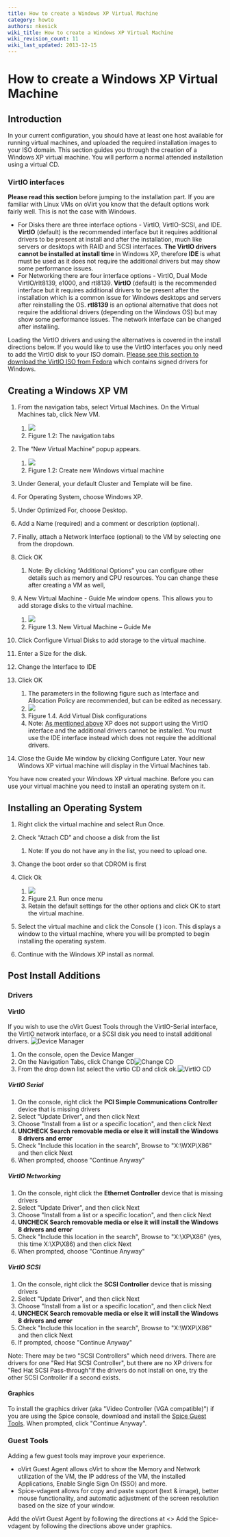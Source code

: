 ```yaml
---
title: How to create a Windows XP Virtual Machine
category: howto
authors: nkesick
wiki_title: How to create a Windows XP Virtual Machine
wiki_revision_count: 11
wiki_last_updated: 2013-12-15
---
```


<!-- TODO: Content review -->

# How to create a Windows XP Virtual Machine

## Introduction

In your current configuration, you should have at least one host available for running virtual machines, and uploaded the required installation images to your ISO domain. This section guides you through the creation of a Windows XP virtual machine. You will perform a normal attended installation using a virtual CD.

### VirtIO interfaces

**Please read this section** before jumping to the installation part. If you are familiar with Linux VMs on oVirt you know that the default options work fairly well. This is not the case with Windows.

*   For Disks there are three interface options - VirtIO, VirtIO-SCSI, and IDE. **VirtIO** (default) is the recommended interface but it requires additional drivers to be present at install and after the installation, much like servers or desktops with RAID and SCSI interfaces. **The VirtIO drivers cannot be installed at install time** in Windows XP, therefore **IDE** is what must be used as it does not require the additional drivers but may show some performance issues.
*   For Networking there are four interface options - VirtIO, Dual Mode VirtIO/rlt8139, e1000, and rtl8139. **VirtIO** (default) is the recommended interface but it requires additional drivers to be present after the installation which is a common issue for Windows desktops and servers after reinstalling the OS. **rtl8139** is an optional alternative that does not require the additional drivers (depending on the Windows OS) but may show some performance issues. The network interface can be changed after installing.

Loading the VirtIO drivers and using the alternatives is covered in the install directions below. If you would like to use the VirtIO interfaces you only need to add the VirtIO disk to your ISO domain. [Please see this section to download the VirtIO ISO from Fedora](/documentation/internal/guest-agent/understanding-guest-agents-and-other-tools/#virtio-drivers) which contains signed drivers for Windows.

## Creating a Windows XP VM

1.  From the navigation tabs, select Virtual Machines. On the Virtual Machines tab, click New VM.
    1.  ![](/images/wiki/Navigation_Tabs.jpg)
    2.  Figure 1.2: The navigation tabs

2.  The “New Virtual Machine” popup appears.
    1.  ![](/images/wiki/New_VM_WinXP.jpg)
    2.  Figure 1.2: Create new Windows virtual machine

3.  Under General, your default Cluster and Template will be fine.
4.  For Operating System, choose Windows XP.
5.  Under Optimized For, choose Desktop.
6.  Add a Name (required) and a comment or description (optional).
7.  Finally, attach a Network Interface (optional) to the VM by selecting one from the dropdown.
8.  Click OK
    1.  Note: By clicking “Additional Options” you can configure other details such as memory and CPU resources. You can change these after creating a VM as well,

9.  A New Virtual Machine - Guide Me window opens. This allows you to add storage disks to the virtual machine.
    1.  ![](/images/wiki/Guide_Me.jpg)
    2.  Figure 1.3. New Virtual Machine – Guide Me

10. Click Configure Virtual Disks to add storage to the virtual machine.
11. Enter a Size for the disk.
12. Change the Interface to IDE
13. Click OK
    1.  The parameters in the following figure such as Interface and Allocation Policy are recommended, but can be edited as necessary.
    2.  ![](/images/wiki/Add_Virtual_Disk_WinXP.jpg)
    3.  Figure 1.4. Add Virtual Disk configurations
    4.  Note: [As mentioned above](/documentation/how-to/virtual-machines/create-a-windows-xp-virtual-machine/#virtio-interfaces) XP does not support using the VirtIO interface and the additional drivers cannot be installed. You must use the IDE interface instead which does not require the additional drivers.

14. Close the Guide Me window by clicking Configure Later. Your new Windows XP virtual machine will display in the Virtual Machines tab.

You have now created your Windows XP virtual machine. Before you can use your virtual machine you need to install an operating system on it.

## Installing an Operating System

1.  Right click the virtual machine and select Run Once.
2.  Check “Attach CD” and choose a disk from the list
    1.  Note: If you do not have any in the list, you need to upload one.

3.  Change the boot order so that CDROM is first
4.  Click Ok
    1.  ![](/images/wiki/Run_Once_WinXP.jpg)
    2.  Figure 2.1. Run once menu
    3.  Retain the default settings for the other options and click OK to start the virtual machine.

5.  Select the virtual machine and click the Console ( ) icon. This displays a window to the virtual machine, where you will be prompted to begin installing the operating system.
6.  Continue with the Windows XP install as normal.

## Post Install Additions

### Drivers

#### VirtIO

If you wish to use the oVirt Guest Tools through the VirtIO-Serial interface, the VirtIO network interface, or a SCSI disk you need to install additional drivers. ![Device Manager](/images/wiki/Device_Manager_WinXP_Missing_Drivers_VirtIO.jpg)

1.  On the console, open the Device Manger
2.  On the Navigation Tabs, click Change CD![Change CD](/images/wiki/Navigation_Tabs_Change_CD.jpg)
3.  From the drop down list select the virtio CD and click ok.![VirtIO CD](/images/wiki/Change_CD_virtio.jpg)

##### VirtIO Serial

1.  On the console, right click the **PCI Simple Communications Controller** device that is missing drivers
2.  Select "Update Driver", and then click Next
3.  Choose "Install from a list or a specific location", and then click Next
4.  **UNCHECK Search removable media or else it will install the Windows 8 drivers and error**
5.  Check "Include this location in the search", Browse to "X:\\WXP\\X86" and then click Next
6.  When prompted, choose "Continue Anyway"

##### VirtIO Networking

1.  On the console, right click the **Ethernet Controller** device that is missing drivers
2.  Select "Update Driver", and then click Next
3.  Choose "Install from a list or a specific location", and then click Next
4.  **UNCHECK Search removable media or else it will install the Windows 8 drivers and error**
5.  Check "Include this location in the search", Browse to "X:\\XP\\X86" (yes, this time X:\\XP\\X86) and then click Next
6.  When prompted, choose "Continue Anyway"

##### VirtIO SCSI

1.  On the console, right click the **SCSI Controller** device that is missing drivers
2.  Select "Update Driver", and then click Next
3.  Choose "Install from a list or a specific location", and then click Next
4.  **UNCHECK Search removable media or else it will install the Windows 8 drivers and error**
5.  Check "Include this location in the search", Browse to "X:\\WXP\\X86" and then click Next
6.  If prompted, choose "Continue Anyway"

Note: There may be two "SCSI Controllers" which need drivers. There are drivers for one "Red Hat SCSI Controller", but there are no XP drivers for "Red Hat SCSI Pass-through"If the drivers do not install on one, try the other SCSI Controller if a second exists.

#### Graphics

To install the graphics driver (aka "Video Controller (VGA compatible)") if you are using the Spice console, download and install the [Spice Guest Tools](http://www.spice-space.org/download/windows/spice-guest-tools/spice-guest-tools-0.65.1.exe). When prompted, click "Continue Anyway".

### Guest Tools

Adding a few guest tools may improve your experience.

*   oVirt Guest Agent allows oVirt to show the Memory and Network utilization of the VM, the IP address of the VM, the installed Applications, Enable Single Sign On (SSO) and more.
*   Spice-vdagent allows for copy and paste support (text & image), better mouse functionality, and automatic adjustment of the screen resolution based on the size of your window.

Add the oVirt Guest Agent by following the directions at <<unwritten>> Add the Spice-vdagent by following the directions above under graphics.
